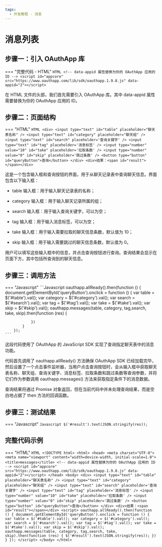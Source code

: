 ```yaml
---
tags:
  - 开发教程 - 消息
---
```


# 消息列表


## 步骤一：引入 OAuthApp 库
=== "完整代码 - HTML"
    ```HTML
    <!-- data-appid 属性替换为你的 OAuthApp 应用的 ID -->
    <script id="appcore" src="https://www.oauthapp.com/lib/sdk/oauthapp.1.9.8.js" data-appid="2"></script>
    ```

在 HTML 文件的头部，我们首先需要引入 OAuthApp 库。其中 data-appid 属性需要替换为你的 OAuthApp 应用的 ID。


## 步骤二：页面结构
=== "HTML"
    ```HTML
    <div>
        <input type="text" id="table" placeholder="聊天表名称" />
        <input type="text" id="category" placeholder="聊天组" />
        <input type="text" id="search" placeholder='查询关键字' />
        <input type="text" id="tag" placeholder='消息标签' />
        <input type="number" value="10" id="take" placeholder='拉取条数' />
        <input type="number" value="0" id="skip" placeholder='跳过条数' />
        <button type="button" id="queryButton">查询</button>
    </div>
    <div>结果：<span id="result"></span></div>
    ```

这是一个包含输入框和查询按钮的界面，用于从聊天记录表中查询聊天信息。界面包含以下输入框：

 - table 输入框：用于输入聊天记录表的名称；

 - category 输入框：用于输入聊天记录所属的组；

 - search 输入框：用于输入查询关键字，可以为空；

 - tag 输入框：用于输入消息标签，可以为空；

 - take 输入框：用于输入需要拉取的聊天信息条数，默认值为 10；

 - skip 输入框：用于输入需要跳过的聊天信息条数，默认值为 0。

用户可以填写这些输入框中的信息，并点击查询按钮进行查询。查询结果会显示在页面下方，其中包括所查询到的聊天信息。

## 步骤三：调用方法

=== "Javascript"
    ```Javascript
        oauthapp.allReady().then(function () {
            document.getElementById('queryButton').onclick = function () {
                var table = $('#table').val();
                var category = $('#category').val();
                var search = $('#search').val();
                var tag = $('#tag').val();
                var take = $('#take').val();
                var skip = $('#skip').val();
                oauthapp.messages(table, category, tag,search, take, skip).then(function (res) {
                    
                })
            }
        });
    ```

这段代码使用了 OAuthApp 的 JavaScript SDK 实现了查询指定聊天表中的消息功能。

代码首先调用了 oauthapp.allReady() 方法确保 OAuthApp SDK 已经加载完毕，然后设置了一个点击事件监听器，当用户点击查询按钮时，会从输入框中获取聊天表名称、聊天组、查询关键字、消息标签、拉取条数和跳过条数等查询参数，并将它们作为参数调用 oauthapp.messages() 方法来获取指定条件下的消息数据。

查询结果将通过 Promise 对象返回，但在当前代码中并未处理查询结果，而是空白地占据了 then 方法的回调函数。

## 步骤三：测试结果

=== "Javascript"
    ```Javascript
    $('#result').text(JSON.stringify(res));
    ```




## 完整代码示例

=== "HTML"
    ```HTML
    <!DOCTYPE html>
    <html>
    <head>
        <meta charset="UTF-8">
        <meta name="viewport" content="width=device-width, initial-scale=1.0">
        <title>messages</title>
        <!-- data-appid 属性替换为你的 OAuthApp 应用的 ID -->
        <script id="appcore" src="https://www.oauthapp.com/lib/sdk/oauthapp.1.9.8.js" data-appid="2"></script>
    </head>
    <body>
        <div>
            <input type="text" id="table" placeholder="聊天表名称" />
            <input type="text" id="category" placeholder="聊天组" />
            <input type="text" id="search" placeholder='查询关键字' />
            <input type="text" id="tag" placeholder='消息标签' />
            <input type="number" value="10" id="take" placeholder='拉取条数' />
            <input type="number" value="0" id="skip" placeholder='跳过条数' />
            <button type="button" id="queryButton">查询</button>
        </div>
        <div>结果：<span id="result"></span></div>
        <script>
            oauthapp.allReady().then(function () {
                document.getElementById('queryButton').onclick = function () {
                    var table = $('#table').val();
                    var category = $('#category').val();
                    var search = $('#search').val();
                    var tag = $('#tag').val();
                    var take = $('#take').val();
                    var skip = $('#skip').val();
                    oauthapp.messages(table, category, tag,search, take, skip).then(function (res) {
                        $('#result').text(JSON.stringify(res));
                    })
                }
            });
        </script>
    </body>
    </html>
    ```

